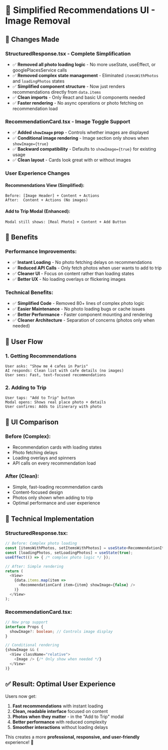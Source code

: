 # 🎯 Simplified Recommendations UI - Image Removal

## 📝 Changes Made

### **StructuredResponse.tsx - Complete Simplification**
- ✅ **Removed all photo loading logic** - No more useState, useEffect, or googlePlacesService calls
- ✅ **Removed complex state management** - Eliminated `itemsWithPhotos` and `loadingPhotos` states  
- ✅ **Simplified component structure** - Now just renders recommendations directly from `data.items`
- ✅ **Clean imports** - Only React and basic UI components needed
- ✅ **Faster rendering** - No async operations or photo fetching on recommendation load

### **RecommendationCard.tsx - Image Toggle Support**
- ✅ **Added `showImage` prop** - Controls whether images are displayed
- ✅ **Conditional image rendering** - Image section only shows when `showImage={true}`
- ✅ **Backward compatibility** - Defaults to `showImage={true}` for existing usage
- ✅ **Clean layout** - Cards look great with or without images

### **User Experience Changes**

#### **Recommendations View (Simplified):**
```
Before: [Image Header] + Content + Actions
After:  Content + Actions (No images)
```

#### **Add to Trip Modal (Enhanced):**
```
Modal still shows: [Real Photo] + Content + Add Button
```

## 🚀 Benefits

### **Performance Improvements:**
- ✅ **Instant Loading** - No photo fetching delays on recommendations
- ✅ **Reduced API Calls** - Only fetch photos when user wants to add to trip
- ✅ **Cleaner UI** - Focus on content rather than loading states
- ✅ **Better UX** - No loading overlays or flickering images

### **Technical Benefits:**
- ✅ **Simplified Code** - Removed 80+ lines of complex photo logic
- ✅ **Easier Maintenance** - No photo loading bugs or cache issues
- ✅ **Better Performance** - Faster component mounting and rendering
- ✅ **Cleaner Architecture** - Separation of concerns (photos only when needed)

## 🎯 User Flow

### **1. Getting Recommendations**
```
User asks: "Show me 4 cafes in Paris"
AI responds: Clean list with cafe details (no images)
User sees: Fast, text-focused recommendations
```

### **2. Adding to Trip**
```
User taps: "Add to Trip" button
Modal opens: Shows real place photo + details
User confirms: Adds to itinerary with photo
```

## 📱 UI Comparison

### **Before (Complex):**
- Recommendation cards with loading states
- Photo fetching delays
- Loading overlays and spinners
- API calls on every recommendation load

### **After (Clean):**
- Simple, fast-loading recommendation cards
- Content-focused design
- Photos only shown when adding to trip
- Optimal performance and user experience

## 🔧 Technical Implementation

### **StructuredResponse.tsx:**
```typescript
// Before: Complex photo loading
const [itemsWithPhotos, setItemsWithPhotos] = useState<RecommendationItem[]>();
const [loadingPhotos, setLoadingPhotos] = useState(true);
useEffect(() => { /* complex photo logic */ });

// After: Simple rendering
return (
  <View>
    {data.items.map(item => 
      <RecommendationCard item={item} showImage={false} />
    )}
  </View>
);
```

### **RecommendationCard.tsx:**
```typescript
// New prop support
interface Props {
  showImage?: boolean; // Controls image display
}

// Conditional rendering
{showImage && (
  <View className="relative">
    <Image /> {/* Only show when needed */}
  </View>
)}
```

## ✅ Result: Optimal User Experience

Users now get:
1. **Fast recommendations** with instant loading
2. **Clean, readable interface** focused on content
3. **Photos when they matter** - in the "Add to Trip" modal
4. **Better performance** with reduced complexity
5. **Smoother interactions** without loading delays

This creates a more **professional, responsive, and user-friendly** experience! 🎉
